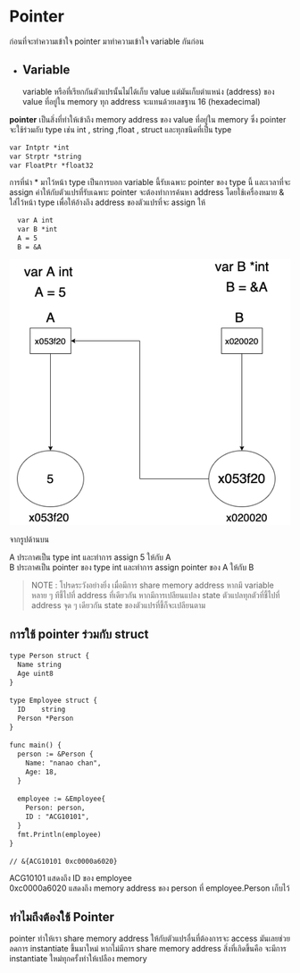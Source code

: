 # Pointer

ก่อนที่จะทำความเข้าใจ pointer มาทำความเข้าใจ variable กันก่อน

- ## Variable

  variable หรือที่เรียกกันตัวแปรนั้นไม่ได้เก็บ value แต่มันเก็บตำแหน่ง (address) ของ value ที่อยู่ใน memory ทุก address จะแทนด้วยเลขฐาน 16 (hexadecimal) 


**pointer**  เป็นสิ่งที่ทำให้เข้าถึง memory address ของ value ที่อยู่ใน memory ซึ่ง pointer จะใช้ร่วมกับ type เช่น int , string ,float , struct และทุกชนิดที่เป็น type

    var Intptr *int
    var Strptr *string
    var FloatPtr *float32

การที่นำ * มาไว้หน้า type เป็นการบอก variable นี้รับเฉพาะ pointer ของ type นี้ และเวลาที่จะ assign ค่าให้กับตัวแปรที่รับเฉพาะ pointer จะต้องทำการค้นหา address โดยใช้เครื่องหมาย & ใส่ไว้หน้า type เพื่อให้อ้างถึง address ของตัวแปรที่จะ assign ให้

      var A int
      var B *int   
      A = 5   
      B = &A

![](github.com/../pointer.png)


จากรูปด้านบน

A ประกาศเป็น type int และทำการ assign 5 ให้กับ A   
B ประกาศเป็น pointer ของ type int และทำการ assign pointer ของ A ให้กับ B

> NOTE : โปรดระวังอย่างยิ่ง เมื่อมีการ share memory address หากมึ variable หลาย ๆ ทีชี้ไปที่ address ที่เดียวกัน หากมีการเปลียนแปลง state ตัวแปลทุกตัวที่ชี้ไปที่ address จุด ๆ เดียวกัน state ของตัวแปรที่ชี้ก็จะเปลียนตาม

## การใช้ pointer ร่วมกับ struct

    type Person struct {
      Name string
      Age uint8
    }

    type Employee struct {
      ID    string
      Person *Person
    }

    func main() {
      person := &Person {
        Name: "nanao chan",
        Age: 18,
      }

      employee := &Employee{
        Person: person,
        ID : "ACG10101",
      }
      fmt.Println(employee)
    }

    // &{ACG10101 0xc0000a6020}

ACG10101 แสดงถึง ID ของ employee  
0xc0000a6020 แสดงถึง memory address ของ person ที่ employee.Person เก็บไว้

## ทำไมถึงต้องใช้ Pointer

pointer ทำให้เรา share memory address ให้กับตัวแปรอื่นที่ต้องการจะ access  มันเลยช่วยลดการ instantiate ขึ้นมาใหม่ หากไม่มีการ share memory address สิ่งที่เกิดขึ้นคือ จะมีการ instantiate ใหม่ทุกครั้งทำให้เปลือง memory


